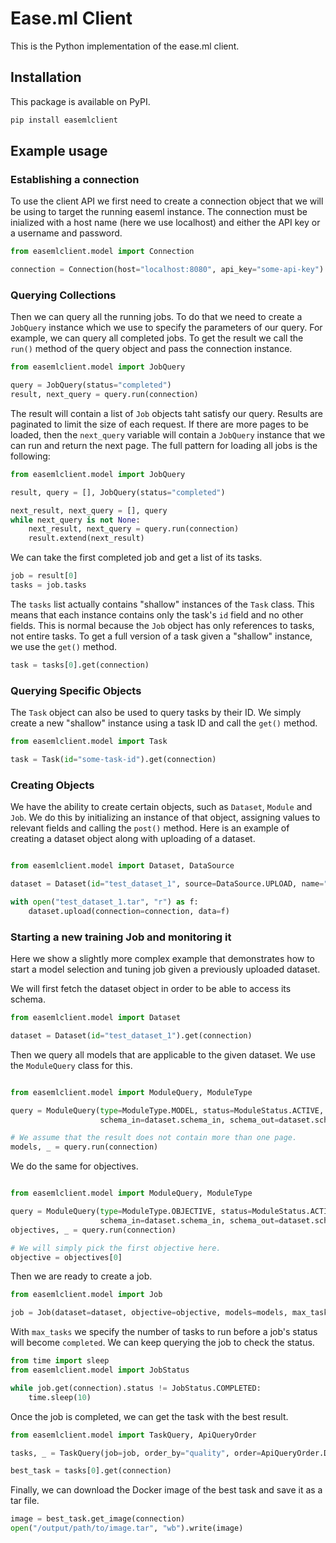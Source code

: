 # Ease.ml Client

This is the Python implementation of the ease.ml client.

## Installation

This package is available on PyPI.

```bash
pip install easemlclient
```

## Example usage

### Establishing a connection

To use the client API we first need to create a connection object that we will be using to target the running easeml instance. The connection must be inialized with a host name (here we use localhost) and either the API key or a username and password.

```python
from easemlclient.model import Connection

connection = Connection(host="localhost:8080", api_key="some-api-key")
```

### Querying Collections

Then we can query all the running jobs. To do that we need to create a `JobQuery` instance which we use to specify the parameters of our query. For example, we can query all completed jobs. To get the result we call the `run()` method of the query object and pass the connection instance.

```python
from easemlclient.model import JobQuery

query = JobQuery(status="completed")
result, next_query = query.run(connection)
```

The result will contain a list of `Job` objects taht satisfy our query. Results are paginated to limit the size of each request. If there are more pages to be loaded, then the `next_query` variable will contain a `JobQuery` instance that we can run and return the next page. The full pattern for loading all jobs is the following:

```python
from easemlclient.model import JobQuery

result, query = [], JobQuery(status="completed")

next_result, next_query = [], query
while next_query is not None:
    next_result, next_query = query.run(connection)
    result.extend(next_result)
```

We can take the first completed job and get a list of its tasks.

```python
job = result[0]
tasks = job.tasks
```

The `tasks` list actually contains "shallow" instances of the `Task` class. This means that each instance contains only the task's `id` field and no other fields. This is normal because the `Job` object has only references to tasks, not entire tasks. To get a full version of a task given a "shallow" instance, we use the `get()` method.

```python
task = tasks[0].get(connection)
```

### Querying Specific Objects

The `Task` object can also be used to query tasks by their ID. We simply create a new "shallow" instance using a task ID and call the `get()` method.

```python
from easemlclient.model import Task

task = Task(id="some-task-id").get(connection)
```

### Creating Objects

We have the ability to create certain objects, such as `Dataset`, `Module` and `Job`. We do this by initializing an instance of that object, assigning values to relevant fields and calling the `post()` method. Here is an example of creating a dataset object along with uploading of a dataset.

```python

from easemlclient.model import Dataset, DataSource

dataset = Dataset(id="test_dataset_1", source=DataSource.UPLOAD, name="Test Dataset 1").post(connection)

with open("test_dataset_1.tar", "r") as f:
    dataset.upload(connection=connection, data=f)
```

### Starting a new training Job and monitoring it

Here we show a slightly more complex example that demonstrates how to start a model selection and tuning job given a previously uploaded dataset.

We will first fetch the dataset object in order to be able to access its schema.

```python
from easemlclient.model import Dataset

dataset = Dataset(id="test_dataset_1").get(connection)
```

Then we query all models that are applicable to the given dataset. We use the `ModuleQuery` class for this.

```python

from easemlclient.model import ModuleQuery, ModuleType

query = ModuleQuery(type=ModuleType.MODEL, status=ModuleStatus.ACTIVE,
                    schema_in=dataset.schema_in, schema_out=dataset.schema_out)

# We assume that the result does not contain more than one page.
models, _ = query.run(connection)
```

We do the same for objectives.

```python

from easemlclient.model import ModuleQuery, ModuleType

query = ModuleQuery(type=ModuleType.OBJECTIVE, status=ModuleStatus.ACTIVE,
                    schema_in=dataset.schema_in, schema_out=dataset.schema_out)
objectives, _ = query.run(connection)

# We will simply pick the first objective here.
objective = objectives[0]
```

Then we are ready to create a job.

```python
from easemlclient.model import Job

job = Job(dataset=dataset, objective=objective, models=models, max_tasks=20).post(connection)
```

With `max_tasks` we specify the number of tasks to run before a job's status will become `completed`. We can keep querying the job to check the status.

```python
from time import sleep
from easemlclient.model import JobStatus

while job.get(connection).status != JobStatus.COMPLETED:
    time.sleep(10)
```

Once the job is completed, we can get the task with the best result.

```python
from easemlclient.model import TaskQuery, ApiQueryOrder

tasks, _ = TaskQuery(job=job, order_by="quality", order=ApiQueryOrder.DESC).run(connection)

best_task = tasks[0].get(connection)
```

Finally, we can download the Docker image of the best task and save it as a tar file.

```python
image = best_task.get_image(connection)
open("/output/path/to/image.tar", "wb").write(image)
```
